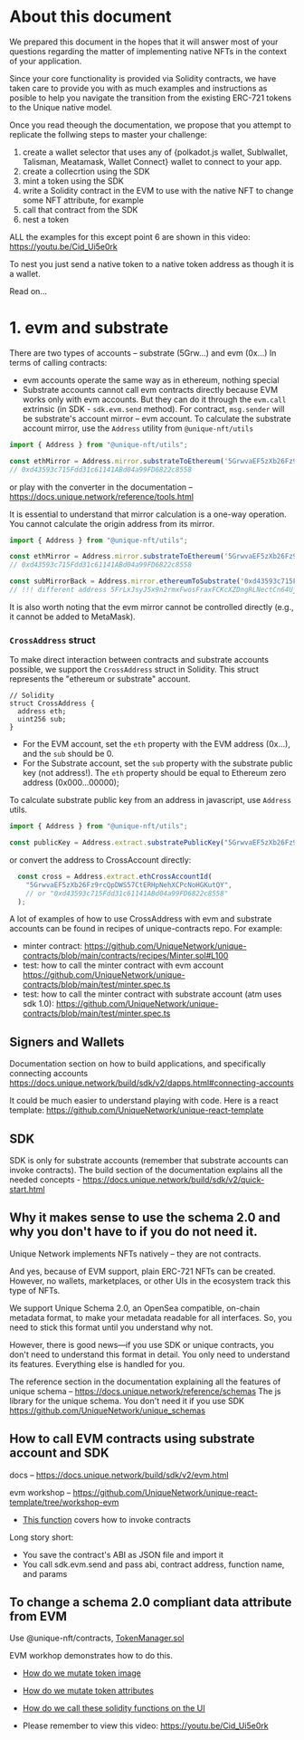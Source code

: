 # About this document

We prepared this document in the hopes that it will answer most of your questions regarding the matter of implementing native NFTs in the context of your application.

Since your core functionality is provided via Solidity contracts, we have taken care to provide you with as much examples and instructions as posible to help you navigate the transition from the existing ERC-721 tokens to the Unique native model.

Once you read theough the documentation, we propose that you attempt to replicate the follwing steps to master your challenge:

1. create a wallet selector that uses any of {polkadot.js wallet, Sublwallet, Talisman, Meatamask, Wallet Connect} wallet to connect to your app.
2. create a collecrtion using the SDK
3. mint a token using the SDK
4. write a Solidity contract in the EVM to use with the native NFT to change some NFT attribute, for example
5. call that contract from the SDK
6. nest a token

ALL the examples for this except point 6 are shown in this video: https://youtu.be/Cid_Ui5e0rk

To nest you just send a native token to a native token address as though it is a wallet. 

Read on...


# 1. evm and substrate

There are two types of accounts – substrate (5Grw...) and evm (0x...)
In terms of calling contracts:
- evm accounts operate the same way as in ethereum, nothing special
- Substrate accounts cannot call evm contracts directly because EVM works only with evm accounts. But they can do it through the `evm.call` extrinsic (in SDK - `sdk.evm.send` method). For contract, `msg.sender` will be substrate's account mirror – evm account. To calculate the substrate account mirror, use the `Address` utility from `@unique-nft/utils`

```ts
import { Address } from "@unique-nft/utils";

const ethMirror = Address.mirror.substrateToEthereum('5GrwvaEF5zXb26Fz9rcQpDWS57CtERHpNehXCPcNoHGKutQY');
// 0xd43593c715Fdd31c61141ABd04a99FD6822c8558
```

or play with the converter in the documentation – https://docs.unique.network/reference/tools.html

It is essential to understand that mirror calculation is a one-way operation. You cannot calculate the origin address from its mirror.

```ts
import { Address } from "@unique-nft/utils";

const ethMirror = Address.mirror.substrateToEthereum('5GrwvaEF5zXb26Fz9rcQpDWS57CtERHpNehXCPcNoHGKutQY');
// 0xd43593c715Fdd31c61141ABd04a99FD6822c8558

const subMirrorBack = Address.mirror.ethereumToSubstrate('0xd43593c715Fdd31c61141ABd04a99FD6822c8558');
// !!! different address 5FrLxJsyJ5x9n2rmxFwosFraxFCKcXZDngRLNectCn64UjtZ != 5GrwvaEF5zXb26Fz9rcQpDWS57CtERHpNehXCPcNoHGKutQY
```

It is also worth noting that the evm mirror cannot be controlled directly (e.g., it cannot be added to MetaMask).

### `CrossAddress` struct

To make direct interaction between contracts and substrate accounts possible, we support the `CrossAddress` struct in Solidity. This struct represents the "ethereum or substrate" account. 

```Solidity
// Solidity
struct CrossAddress {
  address eth;
  uint256 sub;
}
```

*   For the EVM account, set the `eth` property with the EVM address (0x...), and the `sub` should be 0.
*   For the Substrate account, set the `sub` property with the substrate public key (not address!). The `eth` property should be equal to Ethereum zero address (0x000...00000);

To calculate substrate public key from an address in javascript, use `Address` utils.

```ts
import { Address } from "@unique-nft/utils";

const publicKey = Address.extract.substratePublicKey("5GrwvaEF5zXb26Fz9rcQpDWS57CtERHpNehXCPcNoHGKutQY");
```

or convert the address to CrossAccount directly:

```ts
  const cross = Address.extract.ethCrossAccountId(
    "5GrwvaEF5zXb26Fz9rcQpDWS57CtERHpNehXCPcNoHGKutQY",
    // or "0xd43593c715Fdd31c61141ABd04a99FD6822c8558"
  );
```

A lot of examples of how to use CrossAddress with evm and substrate accounts can be found in recipes of unique-contracts repo. For example:
- minter contract: https://github.com/UniqueNetwork/unique-contracts/blob/main/contracts/recipes/Minter.sol#L100
- test: how to call the minter contract with evm account https://github.com/UniqueNetwork/unique-contracts/blob/main/test/minter.spec.ts
- test: how to call the minter contract with substrate account (atm uses sdk 1.0): https://github.com/UniqueNetwork/unique-contracts/blob/main/test/minter.spec.ts

## Signers and Wallets

Documentation section on how to build applications, and specifically connecting accounts
https://docs.unique.network/build/sdk/v2/dapps.html#connecting-accounts

It could be much easier to understand playing with code. Here is a react template: https://github.com/UniqueNetwork/unique-react-template

## SDK

SDK is only for substrate accounts (remember that substrate accounts can invoke contracts).
The build section of the documentation explains all the needed concepts - https://docs.unique.network/build/sdk/v2/quick-start.html

## Why it makes sense to use the schema 2.0 and why you don't have to if you do not need it.

Unique Network implements NFTs natively – they are not contracts.

And yes, because of EVM support, plain ERC-721 NFTs can be created. However, no wallets, marketplaces, or other UIs in the ecosystem track this type of NFTs.

We support Unique Schema 2.0, an OpenSea compatible, on-chain metadata format, to make your metadata readable for all interfaces. So, you need to stick this format until you understand why not.

However, there is good news—if you use SDK or unique contracts, you don't need to understand this format in detail. You only need to understand its features. Everything else is handled for you.

The reference section in the documentation explaining all the features of unique schema – https://docs.unique.network/reference/schemas
The js library for the unique schema. You don't need it if you use SDK https://github.com/UniqueNetwork/unique_schemas 

## How to call EVM contracts using substrate account and SDK

docs – https://docs.unique.network/build/sdk/v2/evm.html

evm workshop – https://github.com/UniqueNetwork/unique-react-template/tree/workshop-evm
- [This function](https://github.com/UniqueNetwork/unique-react-template/blob/ab923457ece54f6ac6d1f2f47fc08ea52363dad1/src/pages/BreedingPage.tsx#L58-L107) covers how to invoke contracts 

Long story short:

- You save the contract's ABI as JSON file and import it
- You call sdk.evm.send and pass abi, contract address, function name, and params

## To change a schema 2.0 compliant data attribute from EVM

Use @unique-nft/contracts, [TokenManager.sol](https://github.com/UniqueNetwork/unique-contracts?tab=readme-ov-file#tokenmanagersol)

EVM workhop demonstrates how to do this.

- [How do we mutate token image](https://github.com/UniqueNetwork/unique-react-template/blob/ab923457ece54f6ac6d1f2f47fc08ea52363dad1/contracts/contracts/BreedingGame.sol#L111-L119) 
- [How do we mutate token attributes](https://github.com/UniqueNetwork/unique-react-template/blob/ab923457ece54f6ac6d1f2f47fc08ea52363dad1/contracts/contracts/BreedingGame.sol#L197-L202)
- [How do we call these solidity functions on the UI](https://github.com/UniqueNetwork/unique-react-template/blob/ab923457ece54f6ac6d1f2f47fc08ea52363dad1/src/pages/BreedingPage.tsx#L138-L173)

- Please remember to view this video:  https://youtu.be/Cid_Ui5e0rk
